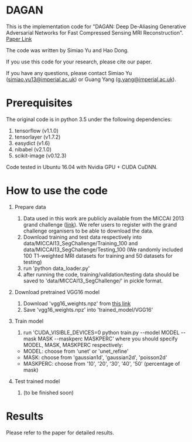 # DAGAN

This is the implementation code for "DAGAN: Deep De-Aliasing Generative Adversarial Networks for Fast Compressed Sensing MRI Reconstruction". [Paper Link]()

The code was written by Simiao Yu and Hao Dong.

If you use this code for your research, please cite our paper.

If you have any questions, please contact Simiao Yu (simiao.yu13@imperial.ac.uk) or Guang Yang (g.yang@imperial.ac.uk).

# Prerequisites

The original code is in python 3.5 under the following dependencies:
1. tensorflow (v1.1.0)
2. tensorlayer (v1.7.2)
3. easydict (v1.6)
4. nibabel (v2.1.0)
5. scikit-image (v0.12.3)

Code tested in Ubuntu 16.04 with Nvidia GPU + CUDA CuDNN.

# How to use the code

1. Prepare data

    1) Data used in this work are publicly available from the MICCAI 2013 grand challenge ([link](https://my.vanderbilt.edu/masi/workshops/)). We refer users to register with the grand challenge organisers to be able to download the data.
    2) Download training and test data respectively into data/MICCAI13_SegChallenge/Training_100 and data/MICCAI13_SegChallenge/Testing_100 (We randomly included 100 T1-weighted MRI datasets for training and 50 datasets for testing)
    3) run 'python data_loader.py'
    4) after running the code, training/validation/testing data should be saved to 'data/MICCAI13_SegChallenge/' in pickle format.

2. Download pretrained VGG16 model

    1) Download 'vgg16_weights.npz' from [this link](http://www.cs.toronto.edu/~frossard/post/vgg16/)
    2) Save 'vgg16_weights.npz' into 'trained_model/VGG16'
    
3. Train model
    1) run 'CUDA_VISIBLE_DEVICES=0 python train.py --model MODEL --mask MASK --maskperc MASKPERC' where you should specify MODEL, MASK, MASKPERC respectively:
    - MODEL: choose from 'unet' or 'unet_refine'
    - MASK: choose from 'gaussian1d', 'gaussian2d', 'poisson2d'
    - MASKPERC: choose from '10', '20', '30', '40', '50' (percentage of mask)
 
4. Test trained model
    
    1) (to be finished soon)

# Results

Please refer to the paper for detailed results.